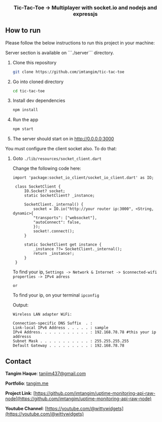 <p align="center">
  <a href="https://github.com/imtangim/tic-tac-toe">
  </a>
  <h3 align="center">Tic-Tac-Toe -> Multiplayer with socket.io and nodejs and expressjs</h3>
</p>

<!-- HOW TO RUN -->

## How to run

Please follow the below instructions to run this project in your machine:

<p>Server section is available on ```./server``` directory.</p>

1. Clone this repository
   ```sh
   git clone https://github.com/imtangim/tic-tac-toe
   ```
2. Go into cloned directory
   ```sh
   cd tic-tac-toe
   ```
3. Install dev dependencies
   ```sh
   npm install
   ```
4. Run the app
   ```sh
   npm start
   ```
5. The server should start on in http://0.0.0.0:3000

You must configure the client socket also. To do that:

1. Goto `./lib/resources/socket_client.dart`

   Change the following code here:

   ```
   import 'package:socket_io_client/socket_io_client.dart' as IO;

    class SocketClient {
        IO.Socket? socket;
        static SocketClient? _instance;

        SocketClient._internal() {
            socket = IO.io("http://your router ip:3000", <String, dynamic>{
            "transports": ["websocket"],
            "autoConnect": false,
            });
            socket!.connect();
        }

        static SocketClient get instance {
            _instance ??= SocketClient._internal();
            return _instance!;
        }
    }
   ```

    To find your ip, `Settings -> Network & Internet -> $connected-wifi properties -> IPv4 adress`<br>

    `or`<br>

    To find your ip, on your terminal `ipconfig`

    Output:
    ```
    Wireless LAN adapter WiFi:

    Connection-specific DNS Suffix  . :
    Link-local IPv6 Address . . . . . : sample
    IPv4 Address. . . . . . . . . . . : 192.168.78.78 #this your ip addresss
    Subnet Mask . . . . . . . . . . . : 255.255.255.255
    Default Gateway . . . . . . . . . : 192.168.78.78
   ```

## Contact

<b>Tangim Haque</b>: [tanjim437@gmail.com](mailto:tanjim437@gmail.com)

<b>Portfolio</b>: [tangim.me](https://tangim.me)

<b>Project Link</b>: [https://github.com/imtangim/uptime-monitoring-api-raw-node](https://github.com/imtangim/uptime-monitoring-api-raw-node)

<b>Youtube Channel</b>: [https://youtube.com/@wittywidgets](https://youtube.com/@wittywidgets)
